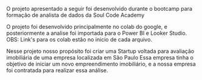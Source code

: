 O projeto apresentado a seguir foi desenvolvido durante o bootcamp para formação de analista de dados da Soul Code Academy

O projeto foi desenvolvido principalmente no colab do google, e posteriormente a analise foi importada para o Power BI e Looker Studio.
    OBS: Link's para os colab estão no inicio de cada arquivo.

Nesse projeto nosso propósito foi criar uma Startup voltada para avaliação imobiliária de uma empresa localizada em São Paulo
Essa empresa tinha o objetivo de iniciar um novo empreendimento imobiliário, e a nossa empresa foi contratada para realizar essa análise.

